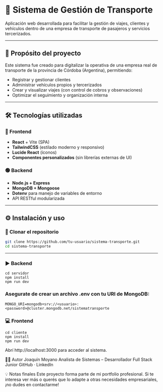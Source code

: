 # 🚐 Sistema de Gestión de Transporte

Aplicación web desarrollada para facilitar la gestión de viajes, clientes y vehículos dentro de una empresa de transporte de pasajeros y servicios tercerizados.

---

## 🧠 Propósito del proyecto

Este sistema fue creado para digitalizar la operativa de una empresa real de transporte de la provincia de Córdoba (Argentina), permitiendo:

- Registrar y gestionar clientes
- Administrar vehículos propios y tercerizados
- Crear y visualizar viajes (con control de cobros y observaciones)
- Optimizar el seguimiento y organización interna

---

## 🛠️ Tecnologías utilizadas

### 🔵 Frontend
- **React** + Vite (SPA)
- **TailwindCSS** (estilado moderno y responsivo)
- **Lucide React** (íconos)
- **Componentes personalizados** (sin librerías externas de UI)

### 🟢 Backend
- **Node.js + Express**
- **MongoDB + Mongoose**
- **Dotenv** para manejo de variables de entorno
- API RESTful modularizada

---

## ⚙️ Instalación y uso

### 🔽 Clonar el repositorio

```bash
git clone https://github.com/tu-usuario/sistema-transporte.git
cd sistema-transporte
```
---
### ▶️ Backend
```
cd servidor
npm install
npm run dev
```
### Asegurate de crear un archivo .env con tu URI de MongoDB:
```
MONGO_URI=mongodb+srv://<usuario>:<password>@cluster.mongodb.net/sistematransporte
```
### 💻 Frontend
```
cd cliente
npm install
npm run dev
```
Abrí http://localhost:3000 para acceder al sistema.

👨‍💻 Autor
Joaquín Moyano
Analista de Sistemas – Desarrollador Full Stack Junior
GitHub · LinkedIn

💡 Notas finales
Este proyecto forma parte de mi portfolio profesional. Si te interesa ver más o querés que lo adapte a otras necesidades empresariales, ¡no dudes en contactarme!


